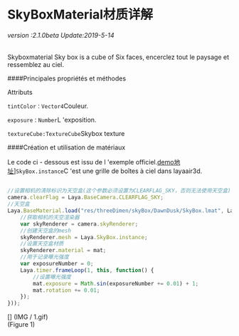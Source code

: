 # SkyBoxMaterial材质详解

###### *version :2.1.0beta   Update:2019-5-14*

Skyboxmaterial Sky box is a cube of Six faces, encerclez tout le paysage et ressemblez au ciel.

####Principales propriétés et méthodes

Attributs

`tintColor：Vector4`Couleur.

`exposure：Number`L 'exposition.

`textureCube:TextureCube`Skybox texture

####Création et utilisation de matériaux

Le code ci - dessous est issu de l 'exemple officiel.[demo地址](https://layaair.ldc.layabox.com/demo2/?language=ch&category=3d&group=Sky&name=Sky_SkyBox)]`SkyBox.instance`C 'est une grille de boîtes à ciel dans layaair3d.


```typescript

//设置相机的清除标识为天空盒(这个参数必须设置为CLEARFLAG_SKY，否则无法使用天空盒)
camera.clearFlag = Laya.BaseCamera.CLEARFLAG_SKY;
//天空盒
Laya.BaseMaterial.load("res/threeDimen/skyBox/DawnDusk/SkyBox.lmat", Laya.Handler.create(this, function(mat) {
    //获取相机的天空渲染器
    var skyRenderer = camera.skyRenderer;
    //创建天空盒的mesh
    skyRenderer.mesh = Laya.SkyBox.instance;
    //设置天空盒材质
    skyRenderer.material = mat;
    //用于记录曝光强度
    var exposureNumber = 0;
    Laya.timer.frameLoop(1, this, function() {
        //设置曝光强度
        mat.exposure = Math.sin(exposureNumber += 0.01) + 1;
        mat.rotation += 0.01;
    });
}));
```


[] (IMG / 1.gif) <br > (Figure 1)